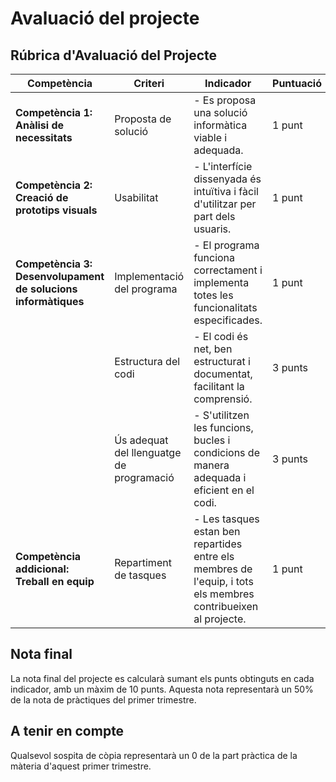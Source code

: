 # Avaluació del projecte

## Rúbrica d'Avaluació del Projecte

| Competència | Criteri | Indicador | Puntuació |
|-------------|---------|-----------|-----------|
| **Competència 1: Anàlisi de necessitats** | Proposta de solució | - Es proposa una solució informàtica viable i adequada. | 1 punt |
| **Competència 2: Creació de prototips visuals** | Usabilitat | - L'interfície dissenyada és intuïtiva i fàcil d'utilitzar per part dels usuaris. | 1 punt |
| **Competència 3: Desenvolupament de solucions informàtiques** | Implementació del programa | - El programa funciona correctament i implementa totes les funcionalitats especificades. | 1 punt |
| | Estructura del codi | - El codi és net, ben estructurat i documentat, facilitant la comprensió. | 3 punts |
| | Ús adequat del llenguatge de programació | - S'utilitzen les funcions, bucles i condicions de manera adequada i eficient en el codi. | 3 punts |
| **Competència addicional: Treball en equip** | Repartiment de tasques | - Les tasques estan ben repartides entre els membres de l'equip, i tots els membres contribueixen al projecte. | 1 punt |

## Nota final

La nota final del projecte es calcularà sumant els punts obtinguts en cada indicador, amb un màxim de 10 punts. Aquesta nota representarà un 50% de la nota de pràctiques del primer trimestre.

## A tenir en compte

Qualsevol sospita de còpia representarà un 0 de la part pràctica de la màteria d'aquest primer trimestre.

